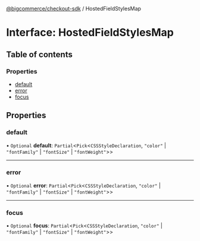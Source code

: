 [@bigcommerce/checkout-sdk](../README.md) / HostedFieldStylesMap

# Interface: HostedFieldStylesMap

## Table of contents

### Properties

- [default](HostedFieldStylesMap.md#default)
- [error](HostedFieldStylesMap.md#error)
- [focus](HostedFieldStylesMap.md#focus)

## Properties

### default

• `Optional` **default**: `Partial`<`Pick`<`CSSStyleDeclaration`, ``"color"`` \| ``"fontFamily"`` \| ``"fontSize"`` \| ``"fontWeight"``\>\>

___

### error

• `Optional` **error**: `Partial`<`Pick`<`CSSStyleDeclaration`, ``"color"`` \| ``"fontFamily"`` \| ``"fontSize"`` \| ``"fontWeight"``\>\>

___

### focus

• `Optional` **focus**: `Partial`<`Pick`<`CSSStyleDeclaration`, ``"color"`` \| ``"fontFamily"`` \| ``"fontSize"`` \| ``"fontWeight"``\>\>
